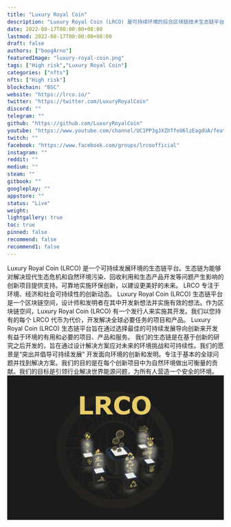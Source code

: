 ```yaml
---
title: "Luxury Royal Coin"
description: "Luxury Royal Coin (LRCO) 是可持续环境的综合区块链技术生态链平台之一."
date: 2022-08-17T00:00:00+08:00
lastmod: 2022-08-17T00:00:00+08:00
draft: false
authors: ["boogArno"]
featuredImage: "luxury-royal-coin.png"
tags: ["High risk","Luxury Royal Coin"]
categories: ["nfts"]
nfts: ["High risk"]
blockchain: "BSC"
website: "https://lrco.io/"
twitter: "https://twitter.com/LuxuryRoyalCoin"
discord: ""
telegram: ""
github: "https://github.com/LuxuryRoyalCoin"
youtube: "https://www.youtube.com/channel/UC1PP3gJXZhTfeU6lzEagdUA/featured"
twitch: ""
facebook: "https://www.facebook.com/groups/lrcoofficial"
instagram: ""
reddit: ""
medium: ""
steam: ""
gitbook: ""
googleplay: ""
appstore: ""
status: "Live"
weight: 
lightgallery: true
toc: true
pinned: false
recommend: false
recommend1: false
---
```

Luxury Royal Coin (LRCO) 是一个可持续发展环境的生态链平台。生态链为能够对解决现代生态危机和自然环境污染、回收利用和生态产品开发等问题产生影响的创新项目提供支持。可靠地实施环保创新，以建设更美好的未来。 LRCO 专注于环境、经济和社会可持续性的创新动态。
Luxury Royal Coin (LRCO) 生态链平台是一个区块链空间，设计师和发明者在其中开发新想法并实施有效的想法。作为区块链空间，Luxury Royal Coin (LRCO) 有一个发行人来实施其开发。我们以您持有的每个 LRCO 代币为代价，开发解决全球必要任务的项目和产品。
Luxury Royal Coin (LRCO) 生态链平台旨在通过选择最佳的可持续发展导向创新来开发有益于环境的有用和必要的项目、产品和服务。
我们的生态链是在基于创新的研究之后开发的，旨在通过设计解决方案应对未来的环境挑战和可持续性。我们的愿景是“突出并倡导可持续发展”
开发面向环境的创新和发明。专注于基本的全球问题并找到解决方案。我们的目的是在每个创新项目中为自然环境做出可衡量的贡献。我们的目标是引领行业解决世界能源问题，为所有人营造一个安全的环境。![luxuryroyalcoinlrco-dapp-other-bsc-image1_fc5870783e3ca6301052ffcecd68a33c](luxuryroyalcoinlrco-dapp-other-bsc-image1_fc5870783e3ca6301052ffcecd68a33c.png)